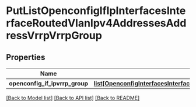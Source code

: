 # PutListOpenconfigIfIpInterfacesInterfaceRoutedVlanIpv4AddressesAddressVrrpVrrpGroup

## Properties
Name | Type | Description | Notes
------------ | ------------- | ------------- | -------------
**openconfig_if_ipvrrp_group** | [**list[OpenconfigInterfacesInterfacesOpenconfiginterfacesinterfacesSubinterfacesOpenconfigifipipv4AddressesVrrpVrrpgroup]**](OpenconfigInterfacesInterfacesOpenconfiginterfacesinterfacesSubinterfacesOpenconfigifipipv4AddressesVrrpVrrpgroup.md) |  | [optional] 

[[Back to Model list]](../README.md#documentation-for-models) [[Back to API list]](../README.md#documentation-for-api-endpoints) [[Back to README]](../README.md)


